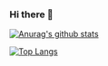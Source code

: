 ### Hi there 👋

<!--
**linchengzzz/linchengzzz** is a ✨ _special_ ✨ repository because its `README.md` (this file) appears on your GitHub profile.

Here are some ideas to get you started:

- 🔭 I’m currently working on ...
- 🌱 I’m currently learning ...
- 👯 I’m looking to collaborate on ...
- 🤔 I’m looking for help with ...
- 💬 Ask me about ...
- 📫 How to reach me: ...
- 😄 Pronouns: ...
- ⚡ Fun fact: ...
-->

[![Anurag's github stats](https://github-readme-stats.vercel.app/api?username=linchengzzz&show_icons=true)](https://github.com/linchengzzz/github-readme-stats)

[![Top Langs](https://github-readme-stats.vercel.app/api/top-langs/?username=linchengzzz)](https://github.com/linchengzzz/github-readme-stats)
